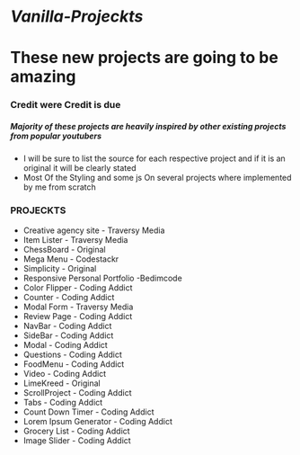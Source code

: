 # **_Vanilla-Projeckts_**

# These new projects are going to be amazing

### Credit were Credit is due

##### Majority of these projects are heavily inspired by other existing projects from popular youtubers

- I will be sure to list the source for each respective project and if it is an original it will be clearly stated
- Most Of the Styling and some js On several projects where implemented by me from scratch

### PROJECKTS

- Creative agency site - Traversy Media
- Item Lister - Traversy Media
- ChessBoard - Original
- Mega Menu - Codestackr
- Simplicity - Original
- Responsive Personal Portfolio -Bedimcode
- Color Flipper - Coding Addict
- Counter - Coding Addict
- Modal Form - Traversy Media
- Review Page - Coding Addict
- NavBar - Coding Addict
- SideBar - Coding Addict
- Modal - Coding Addict
- Questions - Coding Addict
- FoodMenu - Coding Addict
- Video - Coding Addict
- LimeKreed - Original
- ScrollProject - Coding Addict
- Tabs - Coding Addict
- Count Down Timer - Coding Addict
- Lorem Ipsum Generator - Coding Addict
- Grocery List - Coding Addict
- Image Slider - Coding Addict